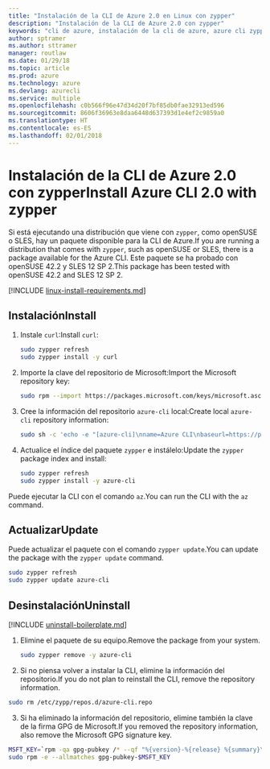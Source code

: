 ```yaml
---
title: "Instalación de la CLI de Azure 2.0 en Linux con zypper"
description: "Instalación de la CLI de Azure 2.0 con zypper"
keywords: "cli de azure, instalación de la cli de azure, azure cli zypper, azure cli opensuse, azure cli sle"
author: sptramer
ms.author: sttramer
manager: routlaw
ms.date: 01/29/18
ms.topic: article
ms.prod: azure
ms.technology: azure
ms.devlang: azurecli
ms.service: multiple
ms.openlocfilehash: c0b566f96e47d34d20f7bf85db0fae32913ed596
ms.sourcegitcommit: 8606f36963e8daa6448d637393d1e4ef2c9859a0
ms.translationtype: HT
ms.contentlocale: es-ES
ms.lasthandoff: 02/01/2018
---
```

# <a name="install-azure-cli-20-with-zypper"></a><span data-ttu-id="d9547-104">Instalación de la CLI de Azure 2.0 con zypper</span><span class="sxs-lookup"><span data-stu-id="d9547-104">Install Azure CLI 2.0 with zypper</span></span>

<span data-ttu-id="d9547-105">Si está ejecutando una distribución que viene con `zypper`, como openSUSE o SLES, hay un paquete disponible para la CLI de Azure.</span><span class="sxs-lookup"><span data-stu-id="d9547-105">If you are running a distribution that comes with `zypper`, such as openSUSE or SLES, there is a package available for the Azure CLI.</span></span> <span data-ttu-id="d9547-106">Este paquete se ha probado con openSUSE 42.2 y SLES 12 SP 2.</span><span class="sxs-lookup"><span data-stu-id="d9547-106">This package has been tested with openSUSE 42.2 and SLES 12 SP 2.</span></span>

[!INCLUDE [linux-install-requirements.md](includes/linux-install-requirements.md)]

## <a name="install"></a><span data-ttu-id="d9547-107">Instalación</span><span class="sxs-lookup"><span data-stu-id="d9547-107">Install</span></span>

1. <span data-ttu-id="d9547-108">Instale `curl`:</span><span class="sxs-lookup"><span data-stu-id="d9547-108">Install `curl`:</span></span>

   ```bash
   sudo zypper refresh
   sudo zypper install -y curl
   ```

2. <span data-ttu-id="d9547-109">Importe la clave del repositorio de Microsoft:</span><span class="sxs-lookup"><span data-stu-id="d9547-109">Import the Microsoft repository key:</span></span>

   ```bash
   sudo rpm --import https://packages.microsoft.com/keys/microsoft.asc
   ```

3. <span data-ttu-id="d9547-110">Cree la información del repositorio `azure-cli` local:</span><span class="sxs-lookup"><span data-stu-id="d9547-110">Create local `azure-cli` repository information:</span></span>

   ```bash
   sudo sh -c 'echo -e "[azure-cli]\nname=Azure CLI\nbaseurl=https://packages.microsoft.com/yumrepos/azure-cli\nenabled=1\ntype=rpm-md\ngpgcheck=1\ngpgkey=https://packages.microsoft.com/keys/microsoft.asc" > /etc/zypp/repos.d/azure-cli.repo'
   ```

4. <span data-ttu-id="d9547-111">Actualice el índice del paquete `zypper` e instálelo:</span><span class="sxs-lookup"><span data-stu-id="d9547-111">Update the `zypper` package index and install:</span></span>

   ```bash
   sudo zypper refresh
   sudo zypper install -y azure-cli
   ```

<span data-ttu-id="d9547-112">Puede ejecutar la CLI con el comando `az`.</span><span class="sxs-lookup"><span data-stu-id="d9547-112">You can run the CLI with the `az` command.</span></span>

## <a name="update"></a><span data-ttu-id="d9547-113">Actualizar</span><span class="sxs-lookup"><span data-stu-id="d9547-113">Update</span></span>

<span data-ttu-id="d9547-114">Puede actualizar el paquete con el comando `zypper update`.</span><span class="sxs-lookup"><span data-stu-id="d9547-114">You can update the package with the `zypper update` command.</span></span>

```bash
sudo zypper refresh
sudo zypper update azure-cli
```

## <a name="uninstall"></a><span data-ttu-id="d9547-115">Desinstalación</span><span class="sxs-lookup"><span data-stu-id="d9547-115">Uninstall</span></span>

[!INCLUDE [uninstall-boilerplate.md](includes/uninstall-boilerplate.md)]

1. <span data-ttu-id="d9547-116">Elimine el paquete de su equipo.</span><span class="sxs-lookup"><span data-stu-id="d9547-116">Remove the package from your system.</span></span>

    ```bash
    sudo zypper remove -y azure-cli
    ```

2. <span data-ttu-id="d9547-117">Si no piensa volver a instalar la CLI, elimine la información del repositorio.</span><span class="sxs-lookup"><span data-stu-id="d9547-117">If you do not plan to reinstall the CLI, remove the repository information.</span></span>

  ```bash
  sudo rm /etc/zypp/repos.d/azure-cli.repo
  ```

3. <span data-ttu-id="d9547-118">Si ha eliminado la información del repositorio, elimine también la clave de la firma GPG de Microsoft.</span><span class="sxs-lookup"><span data-stu-id="d9547-118">If you removed the repository information, also remove the Microsoft GPG signature key.</span></span>

  ```bash
  MSFT_KEY=`rpm -qa gpg-pubkey /* --qf "%{version}-%{release} %{summary}\n" | grep Microsoft | awk '{print $1}'`
  sudo rpm -e --allmatches gpg-pubkey-$MSFT_KEY
  ```

